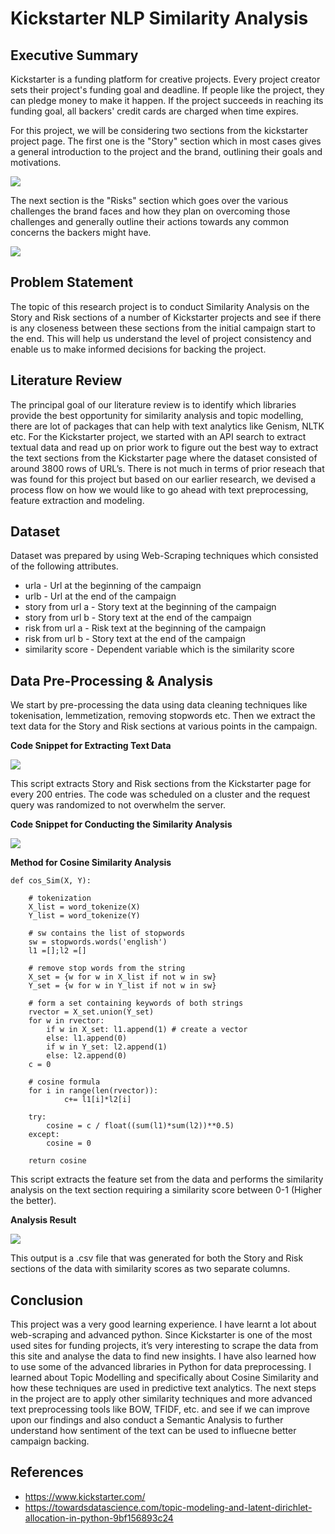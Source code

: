 # Kickstarter NLP Similarity Analysis

## Executive Summary

Kickstarter is a funding platform for creative projects. Every project creator sets their project's funding goal and deadline. If people like the project, they can pledge money to make it happen. If the project succeeds in reaching its funding goal, all backers' credit cards are charged when time expires.

For this project, we will be considering two sections from the kickstarter project page. The first one is the "Story" section which in most cases gives a general introduction to the project and the brand, outlining their goals and motivations.

![](Media/Image1.JPG)

The next section is the "Risks" section which goes over the various challenges the brand faces and how they plan on overcoming those challenges and generally outline their actions towards any common concerns the backers might have.

![](Media/Image2.JPG)

## Problem Statement

The topic of this research project is to conduct Similarity Analysis on the Story and Risk sections of a number of Kickstarter projects and see if there is any closeness between these sections from the initial campaign start to the end. This will help us understand the level of project consistency and enable us to make informed decisions for backing the project.

## Literature Review

The principal goal of our literature review is to identify which libraries provide the best opportunity for similarity analysis and topic modelling, there are lot of packages that can help with text analytics like Genism, NLTK etc. For the Kickstarter project, we started with an API search to extract textual data and read up on prior work to figure out the best way to extract the text sections from the Kickstarter page where the dataset consisted of around 3800 rows of URL’s. There is not much in terms of prior reseach that was found for this project but based on our earlier research, we devised a process flow on how we would like to go ahead with text preprocessing, feature extraction and modeling.

## Dataset

Dataset was prepared by using Web-Scraping techniques which consisted of the following attributes.

- urla - Url at the beginning of the campaign
- urlb - Url at the end of the campaign
- story from url a - Story text at the beginning of the campaign
- story from url b - Story text at the end of the campaign
- risk from url a - Risk text at the beginning of the campaign
- risk from url b - Story text at the end of the campaign
- similarity score - Dependent variable which is the similarity score

## Data Pre-Processing & Analysis

We start by pre-processing the data using data cleaning techniques like tokenisation, lemmetization, removing stopwords etc. Then we extract the text data for the Story and Risk sections at various points in the campaign.

**Code Snippet for Extracting Text Data**

![](Media/Image3.jpg)

This script extracts Story and Risk sections from the Kickstarter page for every 200 entries. The code was scheduled on a cluster and the request query was randomized to not overwhelm the server.

**Code Snippet for Conducting the Similarity Analysis**

![](Media/Image4.jpg)

**Method for Cosine Similarity Analysis**

```
def cos_Sim(X, Y):

    # tokenization
    X_list = word_tokenize(X) 
    Y_list = word_tokenize(Y)

    # sw contains the list of stopwords
    sw = stopwords.words('english') 
    l1 =[];l2 =[]

    # remove stop words from the string
    X_set = {w for w in X_list if not w in sw} 
    Y_set = {w for w in Y_list if not w in sw}

    # form a set containing keywords of both strings 
    rvector = X_set.union(Y_set) 
    for w in rvector:
        if w in X_set: l1.append(1) # create a vector
        else: l1.append(0)
        if w in Y_set: l2.append(1)
        else: l2.append(0)
    c = 0

    # cosine formula 
    for i in range(len(rvector)):
            c+= l1[i]*l2[i]
    
    try:
        cosine = c / float((sum(l1)*sum(l2))**0.5)
    except:
        cosine = 0
    
    return cosine
```

This script extracts the feature set from the data and performs the similarity analysis on the text section
requiring a similarity score between 0-1 (Higher the better).

**Analysis Result**

![](Media/Image5.JPG)

This output is a .csv file that was generated for both the Story and Risk sections of the data with similarity scores
as two separate columns.

## Conclusion

This project was a very good learning experience. I have learnt a lot about web-scraping and
advanced python. Since Kickstarter is one of the most used sites for funding projects, it’s very interesting to scrape the data from this site and analyse the data to find new insights. I have
also learned how to use some of the advanced libraries in Python for data preprocessing. I learned about Topic
Modelling and specifically about Cosine Similarity and how these techniques are used in predictive text analytics. The next
steps in the project are to apply other similarity techniques and more advanced text preprocessing tools like BOW, TFIDF, etc. and see if we can improve upon our findings and also conduct a Semantic Analysis to further understand how sentiment of the text can be used to influecne better campaign backing.

## References

- https://www.kickstarter.com/
- https://towardsdatascience.com/topic-modeling-and-latent-dirichlet-allocation-in-python-9bf156893c24
